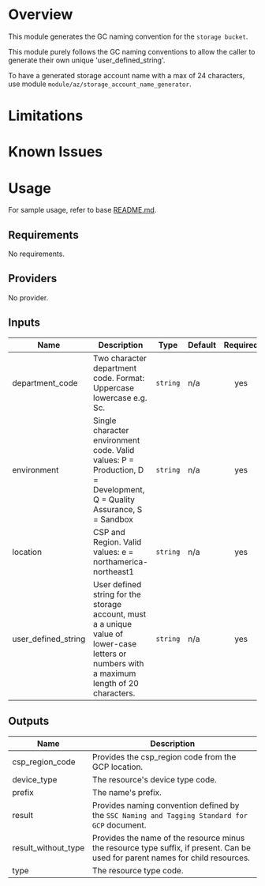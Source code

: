 # Overview
This module generates the GC naming convention for the `storage bucket`.

This module purely follows the GC naming conventions to allow the caller to
generate their own unique 'user_defined_string'.

To have a generated storage account name with a max of 24 characters, use
module `module/az/storage_account_name_generator`.

# Limitations

# Known Issues

# Usage
For sample usage, refer to base [README.md](../../../README.md).

<!-- BEGINNING OF PRE-COMMIT-TERRAFORM DOCS HOOK -->
## Requirements

No requirements.

## Providers

No provider.

## Inputs

| Name | Description | Type | Default | Required |
|------|-------------|------|---------|:--------:|
| department\_code | Two character department code. Format: Uppercase lowercase e.g. Sc. | `string` | n/a | yes |
| environment | Single character environment code. Valid values: P = Production, D = Development, Q = Quality Assurance, S = Sandbox | `string` | n/a | yes |
| location | CSP and Region. Valid values: e = northamerica-northeast1 | `string` | n/a | yes |
| user\_defined\_string | User defined string for the storage account, must a a unique value of lower-case letters or numbers with a maximum length of 20 characters. | `string` | n/a | yes |

## Outputs

| Name | Description |
|------|-------------|
| csp\_region\_code | Provides the csp\_region code from the GCP location. |
| device\_type | The resource's device type code. |
| prefix | The name's prefix. |
| result | Provides naming convention defined by the `SSC Naming and Tagging Standard for GCP` document. |
| result\_without\_type | Provides the name of the resource minus the resource type suffix, if present. Can be used for parent names for child resources. |
| type | The resource type code. |

<!-- END OF PRE-COMMIT-TERRAFORM DOCS HOOK -->
